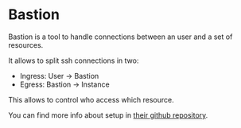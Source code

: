 # Bastion

Bastion is a tool to handle connections between an user and a set of resources.

It allows to split ssh connections in two:
* Ingress: User -> Bastion
* Egress: Bastion -> Instance

This allows to control who access which resource.

You can find more info about setup in [their github repository](https://github.com/ovh/the-bastion).
